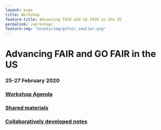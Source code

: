 ```yaml
---
layout: page
title: Workshop
feature-title: Advancing FAIR and GO FAIR in the US
permalink: /workshop/
feature-img: "assets/img/gofair_smaller.png"
---
```



# Advancing FAIR and GO FAIR in the US
### 25-27 February 2020

### [Workshop Agenda](https://docs.google.com/document/d/1aMCUTq6CP3f0eVm4c-E_DdnROtBSX6f3XdAHniFZ340/edit#heading=h.ogdp1ynmtqt0)
### [Shared materials](https://drive.google.com/drive/folders/1Ijdvq7m4ZBcjTNL6DTRBUchP1XIHlpti) 
### [Collaboratively developed notes](https://docs.google.com/document/d/1WOO8_gaxNYBcpQAyeu1Ntgw_0swStpxOlnayDgQuG6Y/edit#)
